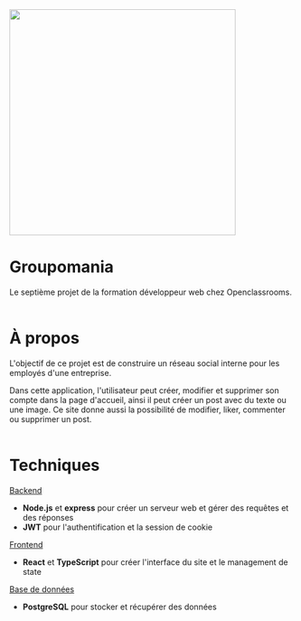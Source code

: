 <img src="https://uploads-ssl.webflow.com/5f4e38c152cd205192a8b27d/5f9299629254ddbe23258547_openclassroomslogo.png" width="400"/>

# Groupomania

Le septième projet de la formation développeur web chez Openclassrooms.
<br />
<br />

# À propos

L'objectif de ce projet est de construire un réseau social interne pour les employés d'une entreprise.

Dans cette application, l'utilisateur peut créer, modifier et supprimer son compte dans la page d'accueil, ainsi il peut créer un post avec du texte ou une image. Ce site donne aussi la possibilité de modifier, liker, commenter ou supprimer un post.
<br />
<br />

# Techniques

<ins>Backend</ins>

- **Node.js** et **express** pour créer un serveur web et gérer des requêtes et des réponses
- **JWT** pour l'authentification et la session de cookie

<ins>Frontend</ins>

- **React** et **TypeScript** pour créer l'interface du site et le management de state

<ins>Base de données</ins>

- **PostgreSQL** pour stocker et récupérer des données
